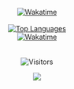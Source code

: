 <p align="center">
	<a href="https://wakatime.com/@Bhoon" target="_blank">
	<img alt="Wakatime" src="https://wakatime.com/badge/user/4dfd0e8c-a2b9-46c3-b9c4-656cbe935e70.svg"/>
	<br/>
	<br/>
	<img alt="Top Languages" src="https://github-readme-stats.vercel.app/api/top-langs/?username=Bhoonn&layout=compact&hide_border=true&langs_count=999&theme=dark">
	<br/>
	<img alt="Wakatime" src="https://github-readme-stats.vercel.app/api/wakatime?username=Bhoon&layout=compact&custom_title=My%20Week&hide_border=true&theme=dark"/>
	</a>
	<br/><br/>
	<br/>
	<img alt="Visitors" src="https://visitor-badge.laobi.icu/badge?page_id=Bhoonn"/>
</p>
<p align="center"><img src="https://i.imgur.com/Fd1iAXU.gif"/></p>
